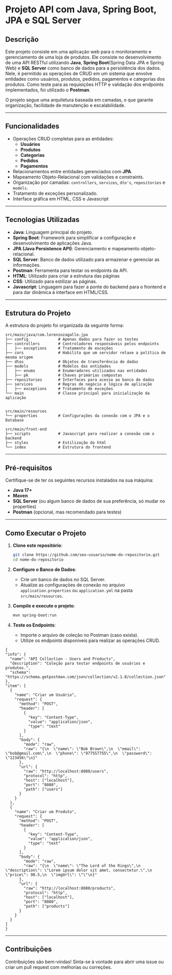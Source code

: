 # Projeto API com Java, Spring Boot, JPA e SQL Server  

## Descrição  
Este projeto consiste em uma aplicação web para o monitoramento e gerenciamento de uma loja de produtos. Ele consiste no desenvolvimento de uma API RESTful utilizando **Java**, **Spring Boot**(Spring Data JPA e Spring Web) e **SQL Server** como banco de dados para a persistência dos dados.
Nele, é permitido as operações de CRUD em um sistema que envolve entidades como usuários, produtos, pedidos, pagamentos e categorias dos produtos. 
Como teste para as requisições HTTP e validação dos endpoints implementados, foi utilizado o **Postman**.

O projeto segue uma arquitetura baseada em camadas, o que garante organização, facilidade de manutenção e escalabilidade.  

---

## Funcionalidades  
- Operações CRUD completas para as entidades:  
  - **Usuários**  
  - **Produtos**  
  - **Categorias**
  - **Pedidos**  
  - **Pagamentos**
- Relacionamentos entre entidades gerenciados com **JPA**.  
- Mapeamento Objeto-Relacional com validações e constraints.
- Organização por camadas: `controllers`, `services`, `dto's`, `repositories` e `models`.  
- Tratamento de exceções personalizado.
- Interface gráfica em HTML, CSS e Javascript

---

## Tecnologias Utilizadas  
- **Java**: Linguagem principal do projeto.  
- **Spring Boot**: Framework para simplificar a configuração e desenvolvimento de aplicações Java.  
- **JPA (Java Persistence API)**: Gerenciamento e mapeamento objeto-relacional.  
- **SQL Server**: Banco de dados utilizado para armazenar e gerenciar as informações.  
- **Postman**: Ferramenta para testar os endpoints da API.
- **HTML**: Utilizado para criar a estrutura das páginas
- **CSS**: Utilizado para estilizar as páginas.
- **Javascript**: Linguagem para fazer a ponte do backend para o frontend e para dar dinâmica à interface em HTML/CSS.

---

## Estrutura do Projeto  
A estrutura do projeto foi organizada da seguinte forma:  
```
src/main/java/com.lorenzozagallo.jpa
├── config             # Apenas dados para fazer os testes
├── controllers        # Controladores responsáveis pelos endpoints
│   ├── exceptions     # Tratamento de exceções
├── cors               # Habilita que um servidor relaxe a política de mesma origem
├── dtos               # Objetos de transferência de dados  
├── models             # Modelos das entidades  
│   ├── enums          # Enumeradores utilizados nas entidades  
│   ├── pk             # Chaves primárias compostas  
├── repositories       # Interfaces para acesso ao banco de dados  
├── services           # Regras de negócio e lógica de aplicação  
│   ├── exceptions     # Tratamento de exceções  
└── main               # Classe principal para inicialização da aplicação  


src/main/resources
└── properties         # Configurações da conexão com o JPA e o Database  

src/main/front-end
├── scripts            # Javascript para realizar a conexão com o backend  
├── styles             # Estilização do html
└── index              # Estrutura do frontend
```  

---

## Pré-requisitos  
Certifique-se de ter os seguintes recursos instalados na sua máquina:  
- **Java 17+**
- **Maven**
- **SQL Server** (ou algum banco de dados de sua preferência, só mudar no properties)
- **Postman** (opcional, mas recomendado para testes)

---

## Como Executar o Projeto  

1. **Clone este repositório**:  
   ```bash  
   git clone https://github.com/seu-usuario/nome-do-repositorio.git  
   cd nome-do-repositorio  
   ```  

2. **Configure o Banco de Dados**:  
   - Crie um banco de dados no SQL Server.  
   - Atualize as configurações de conexão no arquivo `application.properties` ou `application.yml` na pasta `src/main/resources`.  

3. **Compile e execute o projeto**:  
   ```bash  
   mvn spring-boot:run  
   ```  

4. **Teste os Endpoints**:  
   - Importe o arquivo de coleção no Postman (caso exista).
   - Utilize os endpoints disponíveis para realizar as operações CRUD.
  ```
  {
  "info": {
    "name": "API Collection - Users and Products",
    "description": "Coleção para testar endpoints de usuários e produtos.",
    "schema": "https://schema.getpostman.com/json/collection/v2.1.0/collection.json"
  },
  "item": [
    {
      "name": "Criar um Usuário",
      "request": {
        "method": "POST",
        "header": [
          {
            "key": "Content-Type",
            "value": "application/json",
            "type": "text"
          }
        ],
        "body": {
          "mode": "raw",
          "raw": "{\n  \"name\": \"Bob Brown\",\n  \"email\": \"bob@gmail.com\",\n  \"phone\": \"977557755\",\n  \"password\": \"123456\"\n}"
        },
        "url": {
          "raw": "http://localhost:8080/users",
          "protocol": "http",
          "host": ["localhost"],
          "port": "8080",
          "path": ["users"]
        }
      }
    },
    {
      "name": "Criar um Produto",
      "request": {
        "method": "POST",
        "header": [
          {
            "key": "Content-Type",
            "value": "application/json",
            "type": "text"
          }
        ],
        "body": {
          "mode": "raw",
          "raw": "{\n  \"name\": \"The Lord of the Rings\",\n  \"description\": \"Lorem ipsum dolor sit amet, consectetur.\",\n  \"price\": 90.5,\n  \"imgUrl\": \"\"\n}"
        },
        "url": {
          "raw": "http://localhost:8080/products",
          "protocol": "http",
          "host": ["localhost"],
          "port": "8080",
          "path": ["products"]
        }
      }
    }
  ]
}

  ```

---

## Contribuições  
Contribuições são bem-vindas! Sinta-se à vontade para abrir uma issue ou criar um pull request com melhorias ou correções.
